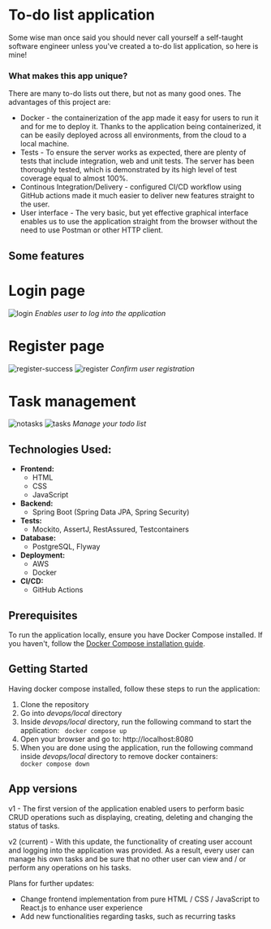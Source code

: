 # To-do list application

Some wise man once said you should never call yourself a self-taught software engineer unless you've created a to-do list application, so here is mine!

### What makes this app unique?

There are many to-do lists out there, but not as many good ones. The advantages of this project are:
- Docker - the containerization of the app made it easy for users to run it and for me to deploy it. Thanks to the application being containerized, it can be easily deployed across all environments, from the cloud to a local machine.
- Tests - To ensure the server works as expected, there are plenty of tests that include integration, web and unit tests. The server has been thoroughly tested, which is demonstrated by its high level of test coverage equal to almost 100%.
- Continous Integration/Delivery - configured CI/CD workflow using GitHub actions made it much easier to deliver new features straight to the user.
- User interface - The very basic, but yet effective graphical interface enables us to use the application straight from the browser without the need to use Postman or other HTTP client.

## Some features
# Login page
![login](https://github.com/user-attachments/assets/87515729-d48c-4184-a8a7-96c6e25576d0)
*Enables user to log into the application*
# Register page
![register-success](https://github.com/user-attachments/assets/85b882d7-f340-4a58-9a9d-780021e46bd4)
![register](https://github.com/user-attachments/assets/60236762-8f82-44bd-bed1-bbfdaae9bedc)
*Confirm user registration*
# Task management
![notasks](https://github.com/user-attachments/assets/d2f32380-3946-4afe-9625-d9ea8751eabd)
![tasks](https://github.com/user-attachments/assets/e0d68ebc-6e63-4945-9c49-64b5e3f65e21)
*Manage your todo list*

## Technologies Used:
- **Frontend:**
  - HTML
  - CSS
  - JavaScript
- **Backend:**
  - Spring Boot (Spring Data JPA, Spring Security)
- **Tests:**
  - Mockito, AssertJ, RestAssured, Testcontainers
- **Database:**
  - PostgreSQL, Flyway
- **Deployment:**
  - AWS
  - Docker
- **CI/CD:**
  - GitHub Actions

## Prerequisites
To run the application locally, ensure you have Docker Compose installed. If you haven't, follow the [Docker Compose installation guide](https://docs.docker.com/compose/install/).

## Getting Started

Having docker compose installed, follow these steps to run the application:

1. Clone the repository
2. Go into <i>devops/local</i> directory
3. Inside <i>devops/local</i> directory, run the following command to start the application:
<code> docker compose up </code>
4. Open your browser and go to: <link>http://localhost:8080</link>
5. When you are done using the application, run the following command inside <i>devops/local</i> directory to remove docker containers:
<code> docker compose down </code>

## App versions

v1 - The first version of the application enabled users to perform basic CRUD operations such as displaying, creating, deleting and changing the status of tasks.

v2 (current) - With this update, the functionality of creating user account and logging into the application was provided. As a result, every user can manage his own tasks and be sure that no other user can view and / or perform any operations on his tasks.

Plans for further updates:
- Change frontend implementation from pure HTML / CSS / JavaScript to React.js to enhance user experience
- Add new functionalities regarding tasks, such as recurring tasks
